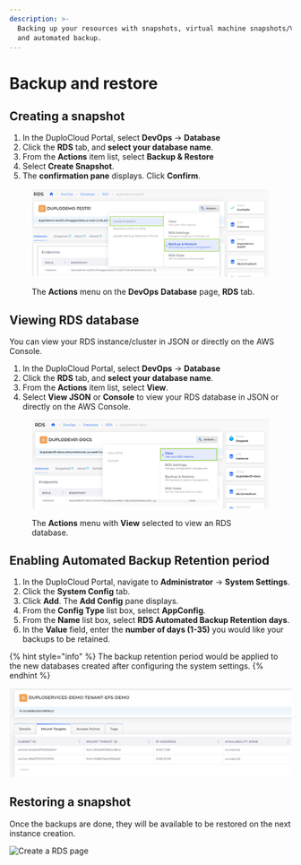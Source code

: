```yaml
---
description: >-
  Backing up your resources with snapshots, virtual machine snapshots/VM AMI,
  and automated backup.
---
```


# Backup and restore

## Creating a snapshot <a href="#0-toc-title" id="0-toc-title"></a>

1. In the DuploCloud Portal, select **DevOps** -> **Database**
2. &#x20;Click the **RDS** tab, and **select your database name**.&#x20;
3. From the **Actions** item list, select **Backup & Restore**
4. Select **Create Snapshot**.&#x20;
5. The **confirmation pane** displays. Click **Confirm**.

<div align="left">

<figure><img src="../../../../.gitbook/assets/Screenshot (149).png" alt=""><figcaption><p>The <strong>Actions</strong> menu on the <strong>DevOps</strong> <strong>Database</strong> page, <strong>RDS</strong> tab.</p></figcaption></figure>

</div>

## Viewing RDS database  <a href="#0-toc-title" id="0-toc-title"></a>

You can view your RDS instance/cluster in JSON or directly on the AWS Console.&#x20;

1. In the DuploCloud Portal, select **DevOps** -> **Database**
2. Click the **RDS** tab, and **select your database name**.&#x20;
3. From the **Actions** item list, select **View**.
4. Select **View JSON** or **Console** to view your RDS database in JSON or directly on the AWS Console.&#x20;

<div align="left">

<figure><img src="../../../../.gitbook/assets/Screenshot (150).png" alt=""><figcaption><p>The <strong>Actions</strong> menu with <strong>View</strong> selected to view an RDS database.</p></figcaption></figure>

</div>

## Enabling Automated Backup Retention period <a href="#0-toc-title" id="0-toc-title"></a>

1. In the DuploCloud Portal, navigate to **Administrator** -> **System Settings**.
2. Click the **System Config** tab.
3. Click **Add**. The **Add Config** pane displays.
4. From the **Config Type** list box, select **AppConfig**.
5. From the **Name** list box, select **RDS Automated Backup Retention days**.
6. In the **Value** field, enter the **number of days (1-35)** you would like your backups to be retained.

{% hint style="info" %}
The backup retention period would be applied to the new databases created after configuring the system settings.&#x20;
{% endhint %}

<div align="left">

<img src="../../../../.gitbook/assets/image (63).png" alt="Configure RDS Backup Retention">

</div>

## Restoring a snapshot <a href="#1-toc-title" id="1-toc-title"></a>

Once the backups are done, they will be available to be restored on the next instance creation.

![Create a RDS page](https://duplocloud.com/wp-content/uploads/2021/11/db-restore.png)
